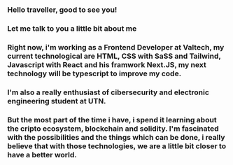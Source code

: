 ### Hello traveller, good to see you! 

### Let me talk to you a little bit about me
### Right now, i'm working as a Frontend Developer at Valtech, my current technological are HTML, CSS with SaSS and Tailwind, Javascript with React and his framwork Next.JS, my next technology will be typescript to improve my code.
### I'm also a really enthusiast of cibersecurity and electronic engineering student at UTN.

### But the most part of the time i have, i spend it learning about the cripto ecosystem, blockchain and solidity. I'm fascinated with the possibilities and the things which can be done, i really believe that with those technologies, we are a little bit closer to have a better world.
### 
